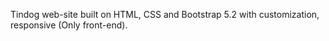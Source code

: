 Tindog web-site built on HTML, CSS and Bootstrap 5.2 with customization, responsive (Only front-end).
